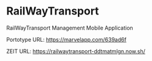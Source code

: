 # RailWayTransport
RailWayTransport Management Mobile Application

Portotype URL: https://marvelapp.com/639ad6f

ZEIT URL: https://railwaytransport-ddtmatmlgn.now.sh/
